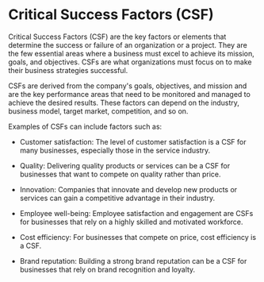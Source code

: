 # Critical Success Factors (CSF)

Critical Success Factors (CSF) are the key factors or elements that determine the success or failure of an organization or a project. They are the few essential areas where a business must excel to achieve its mission, goals, and objectives. CSFs are what organizations must focus on to make their business strategies successful.

CSFs are derived from the company's goals, objectives, and mission and are the key performance areas that need to be monitored and managed to achieve the desired results. These factors can depend on the industry, business model, target market, competition, and so on.

Examples of CSFs can include factors such as:

* Customer satisfaction: The level of customer satisfaction is a CSF for many businesses, especially those in the service industry.

* Quality: Delivering quality products or services can be a CSF for businesses that want to compete on quality rather than price.

* Innovation: Companies that innovate and develop new products or services can gain a competitive advantage in their industry.

* Employee well-being: Employee satisfaction and engagement are CSFs for businesses that rely on a highly skilled and motivated workforce.

* Cost efficiency: For businesses that compete on price, cost efficiency is a CSF.

* Brand reputation: Building a strong brand reputation can be a CSF for businesses that rely on brand recognition and loyalty.


